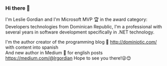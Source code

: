### Hi there 👋
I'm Leslie Gordian and I'm Microsoft MVP 🏆 in the award category: Developers technologies from Dominican Republic, 
I'm a professional with several years in software development specifically in .NET technology.

I'm the author creator of the programming blog 🦄 http://dominiotic.com/ with content into spanish  
And new author in Medium 🤩 for english posts https://medium.com/@lrgordian 
Hope to see you there!😜😊
